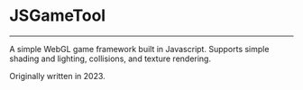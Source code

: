 # JSGameTool

---

A simple WebGL game framework built in Javascript.
Supports simple shading and lighting, collisions, and texture rendering.

Originally written in 2023.
